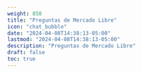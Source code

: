 ```yaml
---
weight: 850
title: "Preguntas de Mercado Libre"
icon: "chat_bubble"
date: "2024-04-08T14:38:13-05:00"
lastmod: "2024-04-08T14:38:13-05:00"
description: "Preguntas de Mercado Libre"
draft: false
toc: true
---
```

